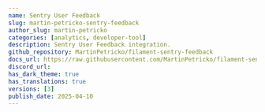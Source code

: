 ```yaml
---
name: Sentry User Feedback
slug: martin-petricko-sentry-feedback
author_slug: martin-petricko
categories: [analytics, developer-tool]
description: Sentry User Feedback integration.
github_repository: MartinPetricko/filament-sentry-feedback
docs_url: https://raw.githubusercontent.com/MartinPetricko/filament-sentry-feedback/refs/heads/main/README.md
discord_url:
has_dark_theme: true
has_translations: true
versions: [3]
publish_date: 2025-04-10
---
```


